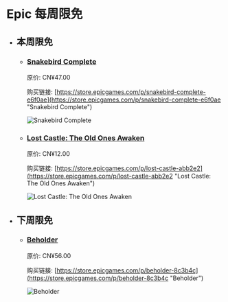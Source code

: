 # Epic 每周限免

- ## 本周限免


  - ### [Snakebird Complete](https://store.epicgames.com/p/snakebird-complete-e6f0ae "Snakebird Complete")

    原价: CN¥47.00

    购买链接: [https://store.epicgames.com/p/snakebird-complete-e6f0ae](https://store.epicgames.com/p/snakebird-complete-e6f0ae "Snakebird Complete")

    ![Snakebird Complete](https://cdn1.epicgames.com/spt-assets/8ecb2895d94f4c64a743c1c4f056743f/snakebird-complete-m29wh.jpg)


  - ### [Lost Castle: The Old Ones Awaken](https://store.epicgames.com/p/lost-castle-abb2e2 "Lost Castle: The Old Ones Awaken")

    原价: CN¥12.00

    购买链接: [https://store.epicgames.com/p/lost-castle-abb2e2](https://store.epicgames.com/p/lost-castle-abb2e2 "Lost Castle: The Old Ones Awaken")

    ![Lost Castle: The Old Ones Awaken](https://cdn1.epicgames.com/spt-assets/a6d76157ad884f2c9aa470b30da9e2ff/lost-castle-r390n.png)


- ## 下周限免


  - ### [Beholder](https://store.epicgames.com/p/beholder-8c3b4c "Beholder")

    原价: CN¥56.00

    购买链接: [https://store.epicgames.com/p/beholder-8c3b4c](https://store.epicgames.com/p/beholder-8c3b4c "Beholder")

    ![Beholder](https://cdn1.epicgames.com/spt-assets/e42eff0761f24bb089fe429611bd2e31/beholder-ud3jm.png)

